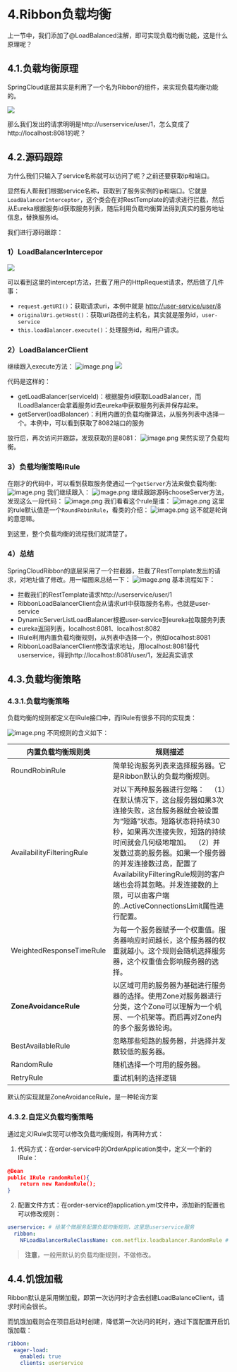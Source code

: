 # 4.Ribbon负载均衡

上一节中，我们添加了@LoadBalanced注解，即可实现负载均衡功能，这是什么原理呢？

## 4.1.负载均衡原理

SpringCloud底层其实是利用了一个名为Ribbon的组件，来实现负载均衡功能的。

![](https://cdn.nlark.com/yuque/0/2024/png/29688613/1710399323695-3e5165cd-0c4a-461e-b464-439c1563aee8.png#averageHue=%23f8f2f2&id=Fkb8E&originHeight=529&originWidth=1496&originalType=binary&ratio=1&rotation=0&showTitle=false&status=done&style=none&title=)

那么我们发出的请求明明是http://userservice/user/1，怎么变成了http://localhost:8081的呢？

## 4.2.源码跟踪

为什么我们只输入了service名称就可以访问了呢？之前还要获取ip和端口。

显然有人帮我们根据service名称，获取到了服务实例的ip和端口。它就是`LoadBalancerInterceptor`，这个类会在对RestTemplate的请求进行拦截，然后从Eureka根据服务id获取服务列表，随后利用负载均衡算法得到真实的服务地址信息，替换服务id。

我们进行源码跟踪：

### 1）LoadBalancerIntercepor

![](https://cdn.nlark.com/yuque/0/2024/png/29688613/1710399323802-84547a31-e404-4a73-8422-d39c47392e84.png#averageHue=%233f3d3c&id=i4RpT&originHeight=435&originWidth=864&originalType=binary&ratio=1&rotation=0&showTitle=false&status=done&style=none&title=)

可以看到这里的intercept方法，拦截了用户的HttpRequest请求，然后做了几件事：

- `request.getURI()`：获取请求uri，本例中就是 [http://user-service/user/8](http://user-service/user/8)
- `originalUri.getHost()`：获取uri路径的主机名，其实就是服务id，`user-service`
- `this.loadBalancer.execute()`：处理服务id，和用户请求。

### 2）LoadBalancerClient

继续跟入execute方法：
![image.png](https://cdn.nlark.com/yuque/0/2024/png/29688613/1710399988064-6b8d0f8e-ce93-4eb0-9df6-4c318110e33c.png#averageHue=%23444342&clientId=u1ba7c803-b283-4&from=paste&height=265&id=u4b98e8e0&originHeight=328&originWidth=1162&originalType=binary&ratio=1.2395833730697632&rotation=0&showTitle=false&size=154170&status=done&style=none&taskId=u37e1f7d2-6e20-4373-af70-52b8b5ca427&title=&width=937.4117346559498)
![](assets/1525620787090.png#id=uK9cg&originalType=binary&ratio=1&rotation=0&showTitle=false&status=done&style=none&title=)

代码是这样的：

- getLoadBalancer(serviceId)：根据服务id获取ILoadBalancer，而ILoadBalancer会拿着服务id去eureka中获取服务列表并保存起来。
- getServer(loadBalancer)：利用内置的负载均衡算法，从服务列表中选择一个。本例中，可以看到获取了8082端口的服务

放行后，再次访问并跟踪，发现获取的是8081：
![image.png](https://cdn.nlark.com/yuque/0/2024/png/29688613/1710400003522-9b97c5a5-9ad7-4aae-9416-930b4a0f5797.png#averageHue=%236a583a&clientId=u1ba7c803-b283-4&from=paste&height=136&id=ubc0528a0&originHeight=169&originWidth=881&originalType=binary&ratio=1.2395833730697632&rotation=0&showTitle=false&size=78353&status=done&style=none&taskId=ud9a69f00-502e-4c70-9ab6-bce995832e6&title=&width=710.7226662925058)
果然实现了负载均衡。
### 3）负载均衡策略IRule

在刚才的代码中，可以看到获取服务使通过一个`getServer`方法来做负载均衡:
![image.png](https://cdn.nlark.com/yuque/0/2024/png/29688613/1710400051602-31575935-ff82-4517-9bf9-b71d6ca94a9b.png#averageHue=%236d593b&clientId=u1ba7c803-b283-4&from=paste&height=136&id=u1362f3cc&originHeight=168&originWidth=895&originalType=binary&ratio=1.2395833730697632&rotation=0&showTitle=false&size=76813&status=done&style=none&taskId=ue2ffeb71-8cc1-4121-9500-32a24dc3efd&title=&width=722.0167835775172)
我们继续跟入：
![image.png](https://cdn.nlark.com/yuque/0/2024/png/29688613/1710400079988-11e19adb-de79-4dc2-9faa-1ada539ab9e2.png#averageHue=%23f5f5f2&clientId=u1ba7c803-b283-4&from=paste&height=227&id=ue55c6eb1&originHeight=282&originWidth=1137&originalType=binary&ratio=1.2395833730697632&rotation=0&showTitle=false&size=98821&status=done&style=none&taskId=u28199ef3-b9b2-4795-b0bd-1269d752f11&title=&width=917.2436680755721)
继续跟踪源码chooseServer方法，发现这么一段代码：
![image.png](https://cdn.nlark.com/yuque/0/2024/png/29688613/1710400092273-bf73f2ae-a81a-4e79-8dfa-01db2eb93d13.png#averageHue=%23363534&clientId=u1ba7c803-b283-4&from=paste&height=394&id=uda0cde62&originHeight=488&originWidth=732&originalType=binary&ratio=1.2395833730697632&rotation=0&showTitle=false&size=91508&status=done&style=none&taskId=ue8827de9-8fce-4bda-be79-ce796e9ecbd&title=&width=590.5209894734554)
我们看看这个rule是谁：
![image.png](https://cdn.nlark.com/yuque/0/2024/png/29688613/1710400105594-10376d20-1403-4d96-946f-6c4bc811b611.png#averageHue=%23403e3d&clientId=u1ba7c803-b283-4&from=paste&height=265&id=u97aaa172&originHeight=329&originWidth=888&originalType=binary&ratio=1.2395833730697632&rotation=0&showTitle=false&size=122350&status=done&style=none&taskId=u45ef7226-8466-4752-aebc-952a4c6eb18&title=&width=716.3697249350115)
这里的rule默认值是一个`RoundRobinRule`，看类的介绍：
![image.png](https://cdn.nlark.com/yuque/0/2024/png/29688613/1710400119790-8628e951-7b22-4917-b801-1b32210da412.png#averageHue=%23403f3f&clientId=u1ba7c803-b283-4&from=paste&height=167&id=u69d99438&originHeight=207&originWidth=868&originalType=binary&ratio=1.2395833730697632&rotation=0&showTitle=false&size=46016&status=done&style=none&taskId=uc40abc6b-eebf-4cf3-ab2f-df85ffe17eb&title=&width=700.2352716707095)
这不就是轮询的意思嘛。

到这里，整个负载均衡的流程我们就清楚了。
### 4）总结

SpringCloudRibbon的底层采用了一个拦截器，拦截了RestTemplate发出的请求，对地址做了修改。用一幅图来总结一下：
![image.png](https://cdn.nlark.com/yuque/0/2024/png/29688613/1710400142084-e33c7a23-7a6c-4369-98c5-fb6d0d9e4774.png#averageHue=%23f9f6f6&clientId=u1ba7c803-b283-4&from=paste&height=428&id=ud0f33f95&originHeight=531&originWidth=1186&originalType=binary&ratio=1.2395833730697632&rotation=0&showTitle=false&size=117462&status=done&style=none&taskId=uf40ca8da-bf6e-419c-96e9-a78a9573093&title=&width=956.7730785731122)
基本流程如下：

- 拦截我们的RestTemplate请求http://userservice/user/1
- RibbonLoadBalancerClient会从请求url中获取服务名称，也就是user-service
- DynamicServerListLoadBalancer根据user-service到eureka拉取服务列表
- eureka返回列表，localhost:8081、localhost:8082
- IRule利用内置负载均衡规则，从列表中选择一个，例如localhost:8081
- RibbonLoadBalancerClient修改请求地址，用localhost:8081替代userservice，得到http://localhost:8081/user/1，发起真实请求

## 4.3.负载均衡策略

### 4.3.1.负载均衡策略

负载均衡的规则都定义在IRule接口中，而IRule有很多不同的实现类：

![image.png](https://cdn.nlark.com/yuque/0/2024/png/29688613/1710400210534-fd62372a-e005-4180-9ba0-749413b2cee3.png#averageHue=%23edf4e5&clientId=u1ba7c803-b283-4&from=paste&height=357&id=u8f19cd8c&originHeight=442&originWidth=1184&originalType=binary&ratio=1.2395833730697632&rotation=0&showTitle=false&size=166038&status=done&style=none&taskId=u73de9e7f-1456-49e2-92fd-9318ddb4410&title=&width=955.159633246682)
不同规则的含义如下：

| **内置负载均衡规则类** | **规则描述** |
| --- | --- |
| RoundRobinRule | 简单轮询服务列表来选择服务器。它是Ribbon默认的负载均衡规则。 |
| AvailabilityFilteringRule | 对以下两种服务器进行忽略：   （1）在默认情况下，这台服务器如果3次连接失败，这台服务器就会被设置为“短路”状态。短路状态将持续30秒，如果再次连接失败，短路的持续时间就会几何级地增加。  （2）并发数过高的服务器。如果一个服务器的并发连接数过高，配置了AvailabilityFilteringRule规则的客户端也会将其忽略。并发连接数的上限，可以由客户端的..ActiveConnectionsLimit属性进行配置。 |
| WeightedResponseTimeRule | 为每一个服务器赋予一个权重值。服务器响应时间越长，这个服务器的权重就越小。这个规则会随机选择服务器，这个权重值会影响服务器的选择。 |
| **ZoneAvoidanceRule** | 以区域可用的服务器为基础进行服务器的选择。使用Zone对服务器进行分类，这个Zone可以理解为一个机房、一个机架等。而后再对Zone内的多个服务做轮询。 |
| BestAvailableRule | 忽略那些短路的服务器，并选择并发数较低的服务器。 |
| RandomRule | 随机选择一个可用的服务器。 |
| RetryRule | 重试机制的选择逻辑 |


默认的实现就是ZoneAvoidanceRule，是一种轮询方案

### 4.3.2.自定义负载均衡策略

通过定义IRule实现可以修改负载均衡规则，有两种方式：

1. 代码方式：在order-service中的OrderApplication类中，定义一个新的IRule：
```json
@Bean
public IRule randomRule(){
    return new RandomRule();
}
```

2. 配置文件方式：在order-service的application.yml文件中，添加新的配置也可以修改规则：

```yaml
userservice: # 给某个微服务配置负载均衡规则，这里是userservice服务
  ribbon:
    NFLoadBalancerRuleClassName: com.netflix.loadbalancer.RandomRule # 负载均衡规则
```

> **注意**，一般用默认的负载均衡规则，不做修改。

## 4.4.饥饿加载

Ribbon默认是采用懒加载，即第一次访问时才会去创建LoadBalanceClient，请求时间会很长。

而饥饿加载则会在项目启动时创建，降低第一次访问的耗时，通过下面配置开启饥饿加载：

```yaml
ribbon:
  eager-load:
    enabled: true
    clients: userservice
```
